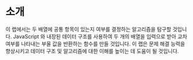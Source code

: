 # 소개

이 랩에서는 두 배열에 공통 항목이 있는지 여부를 결정하는 알고리즘을 탐구할 것입니다. JavaScript 와 내장된 데이터 구조를 사용하여 두 개의 배열을 입력으로 받아 교차 여부를 나타내는 부울 값을 반환하는 함수를 만들 것입니다. 이 랩은 문제 해결 능력을 향상시키고 데이터 구조 및 알고리즘에 대한 이해를 높이는 데 도움이 될 것입니다.
